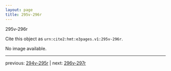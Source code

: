 ```yaml
---
layout: page
title: 295v-296r
---
```


295v-296r

Cite this object as `urn:cite2:hmt:e3pages.v1:295v-296r`.

No image available. 



---

previous: [294v-295r](../294v-295r/) | next: [296v-297r](../296v-297r/)
